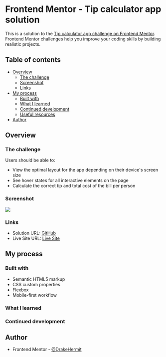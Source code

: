 # Frontend Mentor - Tip calculator app solution

This is a solution to the [Tip calculator app challenge on Frontend Mentor](https://www.frontendmentor.io/challenges/tip-calculator-app-ugJNGbJUX). Frontend Mentor challenges help you improve your coding skills by building realistic projects.

## Table of contents

- [Overview](#overview)
  - [The challenge](#the-challenge)
  - [Screenshot](#screenshot)
  - [Links](#links)
- [My process](#my-process)
  - [Built with](#built-with)
  - [What I learned](#what-i-learned)
  - [Continued development](#continued-development)
  - [Useful resources](#useful-resources)
- [Author](#author)

## Overview

### The challenge

Users should be able to:

- View the optimal layout for the app depending on their device's screen size
- See hover states for all interactive elements on the page
- Calculate the correct tip and total cost of the bill per person

### Screenshot

![](./screenshot.jpg)



### Links

- Solution URL: [GitHub](https://github.com/DrakeHermit/tip-calculator-app)
- Live Site URL: [Live Site](https://drakehermit-tip-calculator.netlify.app/)

## My process

### Built with

- Semantic HTML5 markup
- CSS custom properties
- Flexbox
- Mobile-first workflow

### What I learned


### Continued development



## Author

- Frontend Mentor - [@DrakeHermit](https://www.frontendmentor.io/profile/DrakeHermit)